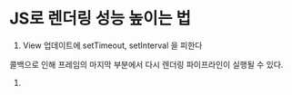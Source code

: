 # JS로 렌더링 성능 높이는 법

1. View 업데이트에 setTimeout, setInterval 을 피한다

 콜백으로 인해 프레임의 마지막 부분에서 다시 렌더링 파이프라인이 실행될 수 있다.

1.